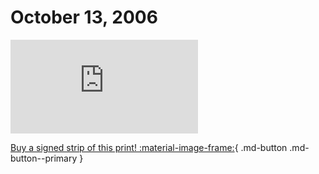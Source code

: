 # October 13, 2006

![](https://www.achewood.com/comic.php?date=10132006)

[Buy a signed strip of this print! :material-image-frame:](https://achewood-holiday-pop-up.myshopify.com/products/strip#10132006){ .md-button .md-button--primary }

